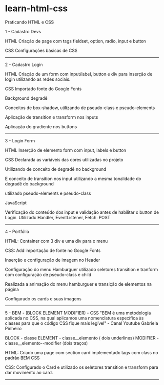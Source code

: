 # learn-html-css
Praticando HTML e CSS

1 - Cadastro Devs

HTML
Criação de page com tags fieldset, option, radio, input e button

CSS
Configurações básicas de CSS

************************************************

2 - Cadastro Login

HTML
Criação de um form com input/label, button e div para inserção de login utilizando as redes sociais.

CSS
Importado fonte do Google Fonts

Background degradê

Conceitos de box-shadow, utilizando de pseudo-class e pseudo-elements

Aplicação de transition e transform nos inputs

Aplicação do gradiente nos buttons


*************************************

3 - Login Form

HTML
Inserção de elemento form com input, labels e button

CSS
Declarada as variáveis das cores utilizadas no projeto

Utilizando de conceito de degradê no background 

E conceito de transition nos input utilizando a mesma tonalidade do degradê do background

utilizado pseudo-elements e pseudo-class

JavaScript

Verificação do conteúdo dos input e validação antes de habilitar o button de Login.
Utilizado Handler, EventListener, Fetch: POST

*****************************

4 - Portfólio

HTML:
Container com 3 div
e uma div para o menu

CSS:
Add importação de fonte no Google Fonts

Inserção e configuração de imagem no Header

Configuração do menu Hamburguer 
utilizado seletores transition e tranform
com configuração de pseudo-class e child

Realizada a animação do menu hamburguer e transição de elementos na página

Configurado os cards e suas imagens

****************************

5 - BEM - (BLOCK ELEMENT MODIFIER) - CSS
"BEM é uma metodologia aplicada no CSS, na qual aplicamos uma nomenclatura específica às classes para que o código CSS fique mais legível" - Canal Youtube Gabriela Pinheiro

BLOCK - classe
ELEMENT - classe__elemento ( dois underlines)
MODIFIER - classe__elemento--modifier (dois traços)

HTML:
Criado uma page com section card implementado tags com class no padrão BEM CSS

CSS:
Configurado o Card e utilizado os seletores transition e transform para dar movimento ao card.


************************************



